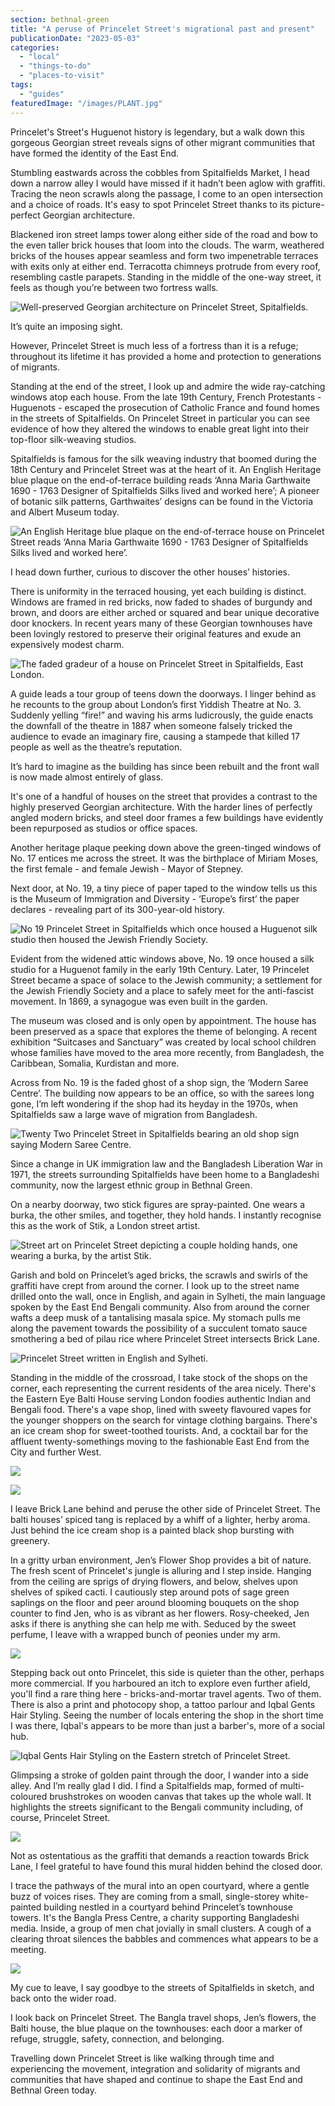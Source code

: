 ```yaml
---
section: bethnal-green
title: "A peruse of Princelet Street's migrational past and present"
publicationDate: "2023-05-03"
categories: 
  - "local"
  - "things-to-do"
  - "places-to-visit"
tags: 
  - "guides"
featuredImage: "/images/PLANT.jpg"
---
```


Princelet's Street's Huguenot history is legendary, but a walk down this gorgeous Georgian street reveals signs of other migrant communities that have formed the identity of the East End.

Stumbling eastwards across the cobbles from Spitalfields Market, I head down a narrow alley I would have missed if it hadn’t been aglow with graffiti. Tracing the neon scrawls along the passage, I come to an open intersection and a choice of roads. It's easy to spot Princelet Street thanks to its picture-perfect Georgian architecture.

Blackened iron street lamps tower along either side of the road and bow to the even taller brick houses that loom into the clouds. The warm, weathered bricks of the houses appear seamless and form two impenetrable terraces with exits only at either end. Terracotta chimneys protrude from every roof, resembling castle parapets. Standing in the middle of the one-way street, it feels as though you’re between two fortress walls.

![Well-preserved Georgian architecture on Princelet Street, Spitalfields.](/images/STREET-OVERVIEW-1024x768.jpg)

It’s quite an imposing sight. 

However, Princelet Street is much less of a fortress than it is a refuge; throughout its lifetime it has provided a home and protection to generations of migrants.

Standing at the end of the street, I look up and admire the wide ray-catching windows atop each house. From the late 19th Century, French Protestants - Huguenots - escaped the prosecution of Catholic France and found homes in the streets of Spitalfields. On Princelet Street in particular you can see evidence of how they altered the windows to enable great light into their top-floor silk-weaving studios.

Spitalfields is famous for the silk weaving industry that boomed during the 18th Century and Princelet Street was at the heart of it. An English Heritage blue plaque on the end-of-terrace building reads ‘Anna Maria Garthwaite 1690 - 1763 Designer of Spitalfields Silks lived and worked here’; A pioneer of botanic silk patterns, Garthwaites’ designs can be found in the Victoria and Albert Museum today.

![An English Heritage blue plaque on the end-of-terrace house on Princelet  Street reads ‘Anna Maria Garthwaite 1690 - 1763 Designer of Spitalfields Silks lived and worked here’.](/images/BLUE-PLAQUE-1024x768.jpg)

I head down further, curious to discover the other houses’ histories.

There is uniformity in the terraced housing, yet each building is distinct. Windows are framed in red bricks, now faded to shades of burgundy and brown, and doors are either arched or squared and bear unique decorative door knockers. In recent years many of these Georgian townhouses have been lovingly restored to preserve their original features and exude an expensively modest charm.

![The faded gradeur of a house on Princelet Street in Spitalfields, East London.](/images/RED-STUCCO-1024x768.jpg)

A guide leads a tour group of teens down the doorways. I linger behind as he recounts to the group about London’s first Yiddish Theatre at No. 3. Suddenly yelling “fire!” and waving his arms ludicrously, the guide enacts the downfall of the theatre in 1887 when someone falsely tricked the audience to evade an imaginary fire, causing a stampede that killed 17 people as well as the theatre’s reputation.

It’s hard to imagine as the building has since been rebuilt and the front wall is now made almost entirely of glass.

It's one of a handful of houses on the street that provides a contrast to the highly preserved Georgian architecture. With the harder lines of perfectly angled modern bricks, and steel door frames a few buildings have evidently been repurposed as studios or office spaces.

Another heritage plaque peeking down above the green-tinged windows of No. 17 entices me across the street. It was the birthplace of Miriam Moses, the first female - and female Jewish - Mayor of Stepney.

Next door, at No. 19, a tiny piece of paper taped to the window tells us this is the Museum of Immigration and Diversity - ‘Europe’s first’ the paper declares - revealing part of its 300-year-old history.

![No 19 Princelet Street in Spitalfields which once housed a Huguenot silk studio then housed the Jewish Friendly Society.](/images/19-PRINCELET-1024x768.jpg)

Evident from the widened attic windows above, No. 19 once housed a silk studio for a Huguenot family in the early 19th Century. Later, 19 Princelet Street became a space of solace to the Jewish community; a settlement for the Jewish Friendly Society and a place to safely meet for the anti-fascist movement. In 1869, a synagogue was even built in the garden.

The museum was closed and is only open by appointment. The house has been preserved as a space that explores the theme of belonging. A recent exhibition “Suitcases and Sanctuary” was created by local school children whose families have moved to the area more recently, from Bangladesh, the Caribbean, Somalia, Kurdistan and more.

Across from No. 19 is the faded ghost of a shop sign, the ‘Modern Saree Centre’. The building now appears to be an office, so with the sarees long gone, I’m left wondering if the shop had its heyday in the 1970s, when Spitalfields saw a large wave of migration from Bangladesh.

![Twenty Two Princelet Street in Spitalfields bearing an old shop sign saying Modern Saree Centre.](/images/SAREE-1024x768.jpg)

Since a change in UK immigration law and the Bangladesh Liberation War in 1971, the streets surrounding Spitalfields have been home to a Bangladeshi community, now the largest ethnic group in Bethnal Green. 

On a nearby doorway, two stick figures are spray-painted. One wears a burka, the other smiles, and together, they hold hands. I instantly recognise this as the work of Stik, a London street artist.

![Street art on Princelet Street depicting a couple holding hands, one wearing a burka, by the artist Stik.](/images/STIK-1024x768.jpg)

Garish and bold on Princelet’s aged bricks, the scrawls and swirls of the graffiti have crept from around the corner. I look up to the street name drilled onto the wall, once in English, and again in Sylheti, the main language spoken by the East End Bengali community. Also from around the corner wafts a deep musk of a tantalising masala spice. My stomach pulls me along the pavement towards the possibility of a succulent tomato sauce smothering a bed of pilau rice where Princelet Street intersects Brick Lane.

![Princelet Street written in English and Sylheti.](/images/SIGN-1024x768.jpg)

Standing in the middle of the crossroad, I take stock of the shops on the corner, each representing the current residents of the area nicely. There's the Eastern Eye Balti House serving London foodies authentic Indian and Bengali food. There's a vape shop, lined with sweety flavoured vapes for the younger shoppers on the search for vintage clothing bargains. There's an ice cream shop for sweet-toothed tourists. And, a cocktail bar for the affluent twenty-somethings moving to the fashionable East End from the City and further West.

![](/images/VAPE-1024x768.jpg)

![](/images/DESSERTS-1024x768.jpg)

I leave Brick Lane behind and peruse the other side of Princelet Street. The balti houses’ spiced tang is replaced by a whiff of a lighter, herby aroma. Just behind the ice cream shop is a painted black shop bursting with greenery. 

In a gritty urban environment, Jen’s Flower Shop provides a bit of nature. The fresh scent of Princelet's jungle is alluring and I step inside. Hanging from the ceiling are sprigs of drying flowers, and below, shelves upon shelves of spiked cacti. I cautiously step around pots of sage green saplings on the floor and peer around blooming bouquets on the shop counter to find Jen, who is as vibrant as her flowers. Rosy-cheeked, Jen asks if there is anything she can help me with. Seduced by the sweet perfume, I leave with a wrapped bunch of peonies under my arm.

![](/images/JENS-1024x768.jpg)

Stepping back out onto Princelet, this side is quieter than the other, perhaps more commercial. If you harboured an itch to explore even further afield, you'll find a rare thing here - bricks-and-mortar travel agents. Two of them. There is also a print and photocopy shop, a tattoo parlour and Iqbal Gents Hair Styling. Seeing the number of locals entering the shop in the short time I was there, Iqbal's appears to be more than just a barber's, more of a social hub.

![Iqbal Gents Hair Styling on the Eastern stretch of Princelet Street.](/images/BARBERS-1024x768.jpg)

Glimpsing a stroke of golden paint through the door, I wander into a side alley. And I’m really glad I did. I find a Spitalfields map, formed of multi-coloured brushstrokes on wooden canvas that takes up the whole wall. It highlights the streets significant to the Bengali community including, of course, Princelet Street.

![](/images/MURAL2-1024x576.jpg)

Not as ostentatious as the graffiti that demands a reaction towards Brick Lane, I feel grateful to have found this mural hidden behind the closed door. 

I trace the pathways of the mural into an open courtyard, where a gentle buzz of voices rises. They are coming from a small, single-storey white-painted building nestled in a courtyard behind Princelet’s townhouse towers. It's the Bangla Press Centre, a charity supporting Bangladeshi media. Inside, a group of men chat jovially in small clusters. A cough of a clearing throat silences the babbles and commences what appears to be a meeting.

![](/images/PRESS-CLUB-1024x576.jpg)

My cue to leave, I say goodbye to the streets of Spitalfields in sketch, and back onto the wider road.

I look back on Princelet Street. The Bangla travel shops, Jen’s flowers, the Balti house, the blue plaque on the townhouses: each door a marker of refuge, struggle, safety, connection, and belonging.

Travelling down Princelet Street is like walking through time and experiencing the movement, integration and solidarity of migrants and communities that have shaped and continue to shape the East End and Bethnal Green today.
